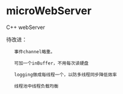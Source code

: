 # microWebServer
C++ webServer

待改进：
       
       事件channel略重。

       可加一个inBuffer，不用每次读硬盘
       
       logging做成每线程一个，以防多线程同步降低效率
       
       线程池中线程负载均衡
